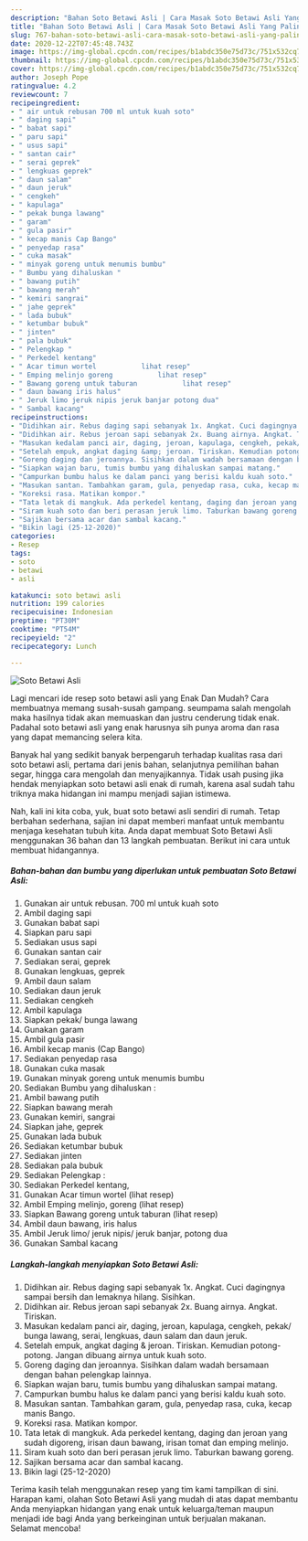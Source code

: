 ```yaml
---
description: "Bahan Soto Betawi Asli | Cara Masak Soto Betawi Asli Yang Paling Enak"
title: "Bahan Soto Betawi Asli | Cara Masak Soto Betawi Asli Yang Paling Enak"
slug: 767-bahan-soto-betawi-asli-cara-masak-soto-betawi-asli-yang-paling-enak
date: 2020-12-22T07:45:48.743Z
image: https://img-global.cpcdn.com/recipes/b1abdc350e75d73c/751x532cq70/soto-betawi-asli-foto-resep-utama.jpg
thumbnail: https://img-global.cpcdn.com/recipes/b1abdc350e75d73c/751x532cq70/soto-betawi-asli-foto-resep-utama.jpg
cover: https://img-global.cpcdn.com/recipes/b1abdc350e75d73c/751x532cq70/soto-betawi-asli-foto-resep-utama.jpg
author: Joseph Pope
ratingvalue: 4.2
reviewcount: 7
recipeingredient:
- " air untuk rebusan 700 ml untuk kuah soto"
- " daging sapi"
- " babat sapi"
- " paru sapi"
- " usus sapi"
- " santan cair"
- " serai geprek"
- " lengkuas geprek"
- " daun salam"
- " daun jeruk"
- " cengkeh"
- " kapulaga"
- " pekak bunga lawang"
- " garam"
- " gula pasir"
- " kecap manis Cap Bango"
- " penyedap rasa"
- " cuka masak"
- " minyak goreng untuk menumis bumbu"
- " Bumbu yang dihaluskan "
- " bawang putih"
- " bawang merah"
- " kemiri sangrai"
- " jahe geprek"
- " lada bubuk"
- " ketumbar bubuk"
- " jinten"
- " pala bubuk"
- " Pelengkap "
- " Perkedel kentang"
- " Acar timun wortel           lihat resep"
- " Emping melinjo goreng           lihat resep"
- " Bawang goreng untuk taburan           lihat resep"
- " daun bawang iris halus"
- " Jeruk limo jeruk nipis jeruk banjar potong dua"
- " Sambal kacang"
recipeinstructions:
- "Didihkan air. Rebus daging sapi sebanyak 1x. Angkat. Cuci dagingnya sampai bersih dan lemaknya hilang. Sisihkan."
- "Didihkan air. Rebus jeroan sapi sebanyak 2x. Buang airnya. Angkat. Tiriskan."
- "Masukan kedalam panci air, daging, jeroan, kapulaga, cengkeh, pekak/ bunga lawang, serai, lengkuas, daun salam dan daun jeruk."
- "Setelah empuk, angkat daging &amp; jeroan. Tiriskan. Kemudian potong-potong. Jangan dibuang airnya untuk kuah soto."
- "Goreng daging dan jeroannya. Sisihkan dalam wadah bersamaan dengan bahan pelengkap lainnya."
- "Siapkan wajan baru, tumis bumbu yang dihaluskan sampai matang."
- "Campurkan bumbu halus ke dalam panci yang berisi kaldu kuah soto."
- "Masukan santan. Tambahkan garam, gula, penyedap rasa, cuka, kecap manis Bango."
- "Koreksi rasa. Matikan kompor."
- "Tata letak di mangkuk. Ada perkedel kentang, daging dan jeroan yang sudah digoreng, irisan daun bawang, irisan tomat dan emping melinjo."
- "Siram kuah soto dan beri perasan jeruk limo. Taburkan bawang goreng."
- "Sajikan bersama acar dan sambal kacang."
- "Bikin lagi (25-12-2020)"
categories:
- Resep
tags:
- soto
- betawi
- asli

katakunci: soto betawi asli 
nutrition: 199 calories
recipecuisine: Indonesian
preptime: "PT30M"
cooktime: "PT54M"
recipeyield: "2"
recipecategory: Lunch

---
```



![Soto Betawi Asli](https://img-global.cpcdn.com/recipes/b1abdc350e75d73c/751x532cq70/soto-betawi-asli-foto-resep-utama.jpg)

Lagi mencari ide resep soto betawi asli yang Enak Dan Mudah? Cara membuatnya memang susah-susah gampang. seumpama salah mengolah maka hasilnya tidak akan memuaskan dan justru cenderung tidak enak. Padahal soto betawi asli yang enak harusnya sih punya aroma dan rasa yang dapat memancing selera kita.

Banyak hal yang sedikit banyak berpengaruh terhadap kualitas rasa dari soto betawi asli, pertama dari jenis bahan, selanjutnya pemilihan bahan segar, hingga cara mengolah dan menyajikannya. Tidak usah pusing jika hendak menyiapkan soto betawi asli enak di rumah, karena asal sudah tahu triknya maka hidangan ini mampu menjadi sajian istimewa.




Nah, kali ini kita coba, yuk, buat soto betawi asli sendiri di rumah. Tetap berbahan sederhana, sajian ini dapat memberi manfaat untuk membantu menjaga kesehatan tubuh kita. Anda dapat membuat Soto Betawi Asli menggunakan 36 bahan dan 13 langkah pembuatan. Berikut ini cara untuk membuat hidangannya.

<!--inarticleads1-->

##### Bahan-bahan dan bumbu yang diperlukan untuk pembuatan Soto Betawi Asli:

1. Gunakan  air untuk rebusan. 700 ml untuk kuah soto
1. Ambil  daging sapi
1. Gunakan  babat sapi
1. Siapkan  paru sapi
1. Sediakan  usus sapi
1. Gunakan  santan cair
1. Sediakan  serai, geprek
1. Gunakan  lengkuas, geprek
1. Ambil  daun salam
1. Sediakan  daun jeruk
1. Sediakan  cengkeh
1. Ambil  kapulaga
1. Siapkan  pekak/ bunga lawang
1. Gunakan  garam
1. Ambil  gula pasir
1. Ambil  kecap manis (Cap Bango)
1. Sediakan  penyedap rasa
1. Gunakan  cuka masak
1. Gunakan  minyak goreng untuk menumis bumbu
1. Sediakan  Bumbu yang dihaluskan :
1. Ambil  bawang putih
1. Siapkan  bawang merah
1. Gunakan  kemiri, sangrai
1. Siapkan  jahe, geprek
1. Gunakan  lada bubuk
1. Sediakan  ketumbar bubuk
1. Sediakan  jinten
1. Sediakan  pala bubuk
1. Sediakan  Pelengkap :
1. Sediakan  Perkedel kentang,
1. Gunakan  Acar timun wortel           (lihat resep)
1. Ambil  Emping melinjo, goreng           (lihat resep)
1. Siapkan  Bawang goreng untuk taburan           (lihat resep)
1. Ambil  daun bawang, iris halus
1. Ambil  Jeruk limo/ jeruk nipis/ jeruk banjar, potong dua
1. Gunakan  Sambal kacang




<!--inarticleads2-->

##### Langkah-langkah menyiapkan Soto Betawi Asli:

1. Didihkan air. Rebus daging sapi sebanyak 1x. Angkat. Cuci dagingnya sampai bersih dan lemaknya hilang. Sisihkan.
1. Didihkan air. Rebus jeroan sapi sebanyak 2x. Buang airnya. Angkat. Tiriskan.
1. Masukan kedalam panci air, daging, jeroan, kapulaga, cengkeh, pekak/ bunga lawang, serai, lengkuas, daun salam dan daun jeruk.
1. Setelah empuk, angkat daging &amp; jeroan. Tiriskan. Kemudian potong-potong. Jangan dibuang airnya untuk kuah soto.
1. Goreng daging dan jeroannya. Sisihkan dalam wadah bersamaan dengan bahan pelengkap lainnya.
1. Siapkan wajan baru, tumis bumbu yang dihaluskan sampai matang.
1. Campurkan bumbu halus ke dalam panci yang berisi kaldu kuah soto.
1. Masukan santan. Tambahkan garam, gula, penyedap rasa, cuka, kecap manis Bango.
1. Koreksi rasa. Matikan kompor.
1. Tata letak di mangkuk. Ada perkedel kentang, daging dan jeroan yang sudah digoreng, irisan daun bawang, irisan tomat dan emping melinjo.
1. Siram kuah soto dan beri perasan jeruk limo. Taburkan bawang goreng.
1. Sajikan bersama acar dan sambal kacang.
1. Bikin lagi (25-12-2020)




Terima kasih telah menggunakan resep yang tim kami tampilkan di sini. Harapan kami, olahan Soto Betawi Asli yang mudah di atas dapat membantu Anda menyiapkan hidangan yang enak untuk keluarga/teman maupun menjadi ide bagi Anda yang berkeinginan untuk berjualan makanan. Selamat mencoba!
